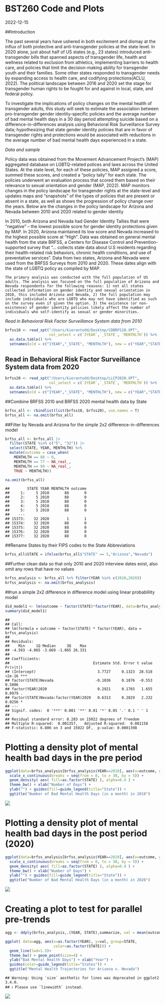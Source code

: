 BST260 Code and Plots
================
2022-12-15

\##Introduction

The past several years have ushered in both excitement and dismay at the
influx of both protective and anti-transgender policies at the state
level. In 2020 alone, just about half of US states (e.g., 23 states)
introduced anti-transgender bills that spanned aspects of transgender
life, health and wellness related to exclusion from athletics,
implementing barriers to health care, and policies that limit the
decision-making ability for transgender youth and their families. Some
other states responded to transgender needs by expanding access to
health care, and codifying protections(ACLU, 2022). The political
landscape between 2016 and 2020 set the stage for transgender human
rights to be fought for and against in local, state, and federal policy.

To investigate the implications of policy changes on the mental health
of transgender adults, this study will seek to estimate the association
between pro-transgender gender identity-specific policies and the
average number of bad mental health days in a 30 day period attempting
suicide based on a difference-in-differences analysis using Behavioral
Risk Surveillance Survey data; hypothesizing that state gender identity
policies that are in favor of transgender rights and protections would
be associated with reductions in the average number of bad mental health
days experienced in a state.

*Data and sample*

Policy data was obtained from the Movement Advancement Project’s (MAP)
aggregated database on LGBTQ-related polices and laws across the United
States. At the state level, for each of these policies, MAP assigned a
score, summed these scores, and created a “policy tally” for each state.
The policies underwent an evaluation process that scored them based on
their relevance to sexual orientation and gender (MAP, 2022). MAP
monitors changes in the policy landscape for transgender rights at the
state-level and updates maps and “snapshots” of the types of policies
that are present or absent in a state, as well as shows the progression
of policy change over the years. Below are the changes in the policy
landscape for Arizona and Nevada between 2010 and 2020 related to gender
identity

In 2010, both Arizona and Nevada had Gender Identity Tallies that were
“negative” – the lowest possible score for gender identity protections
given by MAP. In 2020, Arizona maintained its low score and Nevada
increased to the highest possible score at “High”. Data was obtained on
general mental health from the state BRFSS, a Centers for Disease
Control and Prevention- supported survey that “… collects state data
about U.S residents regarding their health-related risk behaviors,
chronic health conditions, and use of preventative services”. Data from
two states, Arizona and Nevada were used from the BRFSS Surveys from
2010 and 2020. These dates align with the state of LGBTQ policy as
compiled by MAP.

    The primary analysis was conducted with the full population of US adults. The analysis was focused on the full population of Arizona and Nevada respondents for the following reasons: 1) not all states collected information on gender identity and sexual orientation in 2010, this included Arizona and Nevada, 2) the full population may include individuals who are LGBTQ who may not have identified as such on the survey even if given the option. 3) the existence (or non-existence) of gender identity policies likely affect the number of individuals who self-identify as sexual or gender minorities. 

*Read in Behavioral Risk Factor Surveillance System data from 2010*

``` r
brfss10 <- read_xpt("/Users/kierantodd/Desktop/CDBRFS10.XPT",
                    col_select = c(`IYEAR`,`_STATE`, `MENTHLTH`)) %>%
  as.data.table() %>%
  setnames(old = c("IYEAR","_STATE", "MENTHLTH"), new = c("YEAR","STATE", "MENTHLTH"))
```

## Read in Behavioral Risk Factor Surveillance System data from 2020

``` r
brfss20 <- read_xpt("/Users/kierantodd/Desktop/LLCP2020.XPT",
                    col_select = c(`IYEAR`,`_STATE`, `MENTHLTH`)) %>%
  as.data.table() %>%
  setnames(old = c("IYEAR","_STATE", "MENTHLTH"), new = c("YEAR","STATE", "MENTHLTH"))
```

\##Combine BRFSS 2010 and BRFSS 2020 mental health data by State

``` r
brfss_all <- rbindlist(list(brfss10, brfss20), use.names = T)
brfss_all <- na.omit(brfss_all)
```

\##Filter by Nevada and Arizona for the simple 2x2
difference-in-differences model

``` r
brfss_all <- brfss_all |> 
  filter(STATE %in% c("5", "32")) |>
  select(STATE, YEAR, MENTHLTH) %>%
  mutate(outcome = case_when(
    MENTHLTH == 88 ~ 0,
    MENTHLTH == 77 ~ NA_real_,
    MENTHLTH == 99 ~ NA_real_,
    TRUE ~ MENTHLTH))

na.omit(brfss_all)
```

    ##        STATE YEAR MENTHLTH outcome
    ##     1:     5 2010       88       0
    ##     2:     5 2010       88       0
    ##     3:     5 2010       88       0
    ##     4:     5 2010       88       0
    ##     5:     5 2010       88       0
    ##    ---                            
    ## 15373:    32 2020        1       1
    ## 15374:    32 2020       88       0
    ## 15375:    32 2020       88       0
    ## 15376:    32 2020       88       0
    ## 15377:    32 2020       88       0

\##Rename States by their FIPS codes to the State Abbreviations

``` r
brfss_all$STATE = ifelse(brfss_all$"STATE" == 5,"Arizona","Nevada")
```

\##Further clean data so that only 2010 and 2020 interview dates exist,
also omit any rows that have no values

``` r
brfss_analysis <- brfss_all %>% filter(YEAR %in% c(2010,2020))
brfss_analysis <- na.omit(brfss_analysis)
```

\##run a simple 2x2 difference in difference model using linear
probablility model

``` r
did_model1 <- lm(outcome ~ factor(STATE)*factor(YEAR), data=brfss_analysis)
summary(did_model1)
```

    ## 
    ## Call:
    ## lm(formula = outcome ~ factor(STATE) * factor(YEAR), data = brfss_analysis)
    ## 
    ## Residuals:
    ##    Min     1Q Median     3Q    Max 
    ## -4.593 -4.065 -3.669 -1.065 26.331 
    ## 
    ## Coefficients:
    ##                                      Estimate Std. Error t value Pr(>|t|)    
    ## (Intercept)                            3.7727     0.1323  28.518   <2e-16 ***
    ## factor(STATE)Nevada                   -0.1036     0.1876  -0.553   0.5806    
    ## factor(YEAR)2020                       0.2921     0.1765   1.655   0.0979 .  
    ## factor(STATE)Nevada:factor(YEAR)2020   0.6313     0.2829   2.232   0.0256 *  
    ## ---
    ## Signif. codes:  0 '***' 0.001 '**' 0.01 '*' 0.05 '.' 0.1 ' ' 1
    ## 
    ## Residual standard error: 8.283 on 15022 degrees of freedom
    ## Multiple R-squared:  0.001357,   Adjusted R-squared:  0.001158 
    ## F-statistic: 6.806 on 3 and 15022 DF,  p-value: 0.0001398

# Plotting a density plot of mental health bad days in the pre period

``` r
ggplot(data=brfss_analysis[brfss_analysis$YEAR==2010], aes(x=outcome, group=as.factor(STATE)))+
  scale_x_continuous(breaks = seq(from = 0, to = 30, by = 5)) +
  geom_density( aes( fill=as.factor(STATE) ), alpha=0.4 ) +
  theme_bw() + xlab("Number of Days") +
  ylab("") + guides(fill=guide_legend(title="State")) +
  ggtitle("Number of Bad Mental Health Days (in a month) in 2010")
```

![](BST260-Code-and-Plots_files/figure-gfm/unnamed-chunk-8-1.png)<!-- -->

# Plotting a density plot of mental health bad days in the post period (2020)

``` r
ggplot(data=brfss_analysis[brfss_analysis$YEAR==2020], aes(x=outcome, group=as.factor(STATE)))+
  scale_x_continuous(breaks = seq(from = 0, to = 30, by = 5)) +
  geom_density( aes( fill=as.factor(STATE) ), alpha=0.4 ) +
  theme_bw() + xlab("Number of Days") +
  ylab("") + guides(fill=guide_legend(title="State")) +
  ggtitle("Number of Bad Mental Health Days (in a month) in 2020")
```

![](BST260-Code-and-Plots_files/figure-gfm/unnamed-chunk-9-1.png)<!-- -->

# Creating a plot to test for parallel pre-trends

``` r
agg <- ddply(brfss_analysis,.(YEAR, STATE),summarize, val = mean(outcome))

ggplot( data=agg, aes(x=as.factor(YEAR), y=val, group=STATE,
                      color=as.factor(STATE))) +
  geom_line(lwd=1.5)+
  theme_bw() + geom_point(size=4) +
  ylab("Bad Mental Health Days") + xlab("Year") +
  guides(color=guide_legend(title="States")) +
  ggtitle("Mental Health Trajectories for Arizona v. Nevada")
```

    ## Warning: Using `size` aesthetic for lines was deprecated in ggplot2 3.4.0.
    ## ℹ Please use `linewidth` instead.

![](BST260-Code-and-Plots_files/figure-gfm/unnamed-chunk-10-1.png)<!-- -->
